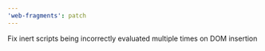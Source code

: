 ```yaml
---
'web-fragments': patch
---
```


Fix inert scripts being incorrectly evaluated multiple times on DOM insertion
